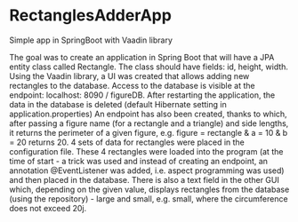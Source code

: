 # RectanglesAdderApp
Simple app in SpringBoot with Vaadin library

The goal was to create an application in Spring Boot that will have a JPA entity class called Rectangle.
The class should have fields: id, height, width.
Using the Vaadin library, a UI was created that allows adding new rectangles to the database.
Access to the database is visible at the endpoint: localhost: 8090 / figureDB.
After restarting the application, the data in the database is deleted (default Hibernate setting in application.properties)
An endpoint has also been created, thanks to which, after passing a figure name (for a rectangle and a triangle) and side lengths, it returns the perimeter of a given figure, e.g. figure = rectangle & a = 10 & b = 20 returns 20.
4 sets of data for rectangles were placed in the configuration file. These 4 rectangles were loaded into the program (at the time of start - a trick was used and instead of creating an endpoint, an annotation @EventListener was added, i.e. aspect programming was used) and then placed in the database.
There is also a text field in the other GUI which, depending on the given value, displays rectangles from the database (using the repository) - large and small, e.g. small, where the circumference does not exceed 20j.
